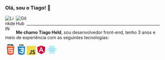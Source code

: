 ### Olá, sou o Tiago! :call_me_hand:

<a target="_blank" href="https://www.linkedin.com/in/tiago-held/"> <img align="left" alt="LinkdeIN" width="35px" src="https://cdn.jsdelivr.net/npm/simple-icons@v3/icons/linkedin.svg" /></a><a target="_blank" href="https://github.com/TiagoHeld"> <img align="left" alt="GitHub" width="35px" src="https://cdn.jsdelivr.net/npm/simple-icons@v3/icons/github.svg" /></a><br/>

***

**Me chamo Tiago Held**, sou desenvolvedor front-end, tenho 3 anos e meio de experiência com as seguintes tecnologias:

<code><img height="35" src="https://raw.githubusercontent.com/github/explore/80688e429a7d4ef2fca1e82350fe8e3517d3494d/topics/html/html.png"></code><code><img height="35" src="https://raw.githubusercontent.com/github/explore/80688e429a7d4ef2fca1e82350fe8e3517d3494d/topics/css/css.png"></code><code><img height="30" src="https://raw.githubusercontent.com/github/explore/80688e429a7d4ef2fca1e82350fe8e3517d3494d/topics/javascript/javascript.png"></code><code><img height="35" src="https://raw.githubusercontent.com/github/explore/80688e429a7d4ef2fca1e82350fe8e3517d3494d/topics/angular/angular.png"></code><code><img height="35" src="https://raw.githubusercontent.com/github/explore/80688e429a7d4ef2fca1e82350fe8e3517d3494d/topics/react/react.png"></code>

















#### 































